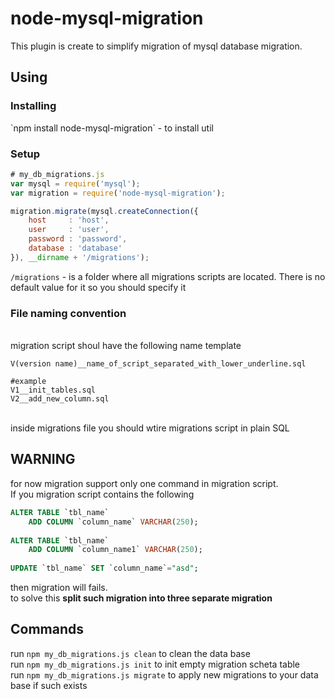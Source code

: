 # node-mysql-migration

This plugin is create to simplify migration of mysql database migration.

<h2>Using</h2>

<h3>Installing</h3>
`npm install node-mysql-migration` - to install util

<h3>Setup</h3>

```javascript
# my_db_migrations.js
var mysql = require('mysql');
var migration = require('node-mysql-migration');

migration.migrate(mysql.createConnection({
    host     : 'host',
    user     : 'user',
    password : 'password',
    database : 'database'
}), __dirname + '/migrations');
```

`/migrations` - is a folder where all migrations scripts are located. There is no default value for it so you should specify it


<h3>File naming convention</h3>

<br />
migration script shoul have the following name template
<br />

```
V(version name)__name_of_script_separated_with_lower_underline.sql

#example
V1__init_tables.sql
V2__add_new_column.sql
```

<br />
inside migrations file you should wtire migrations script in plain SQL

<h2><b>WARNING</b></h2>

for now migration support only one command in migration script.
<br />
If you migration script contains the following
```sql
ALTER TABLE `tbl_name`
    ADD COLUMN `column_name` VARCHAR(250);
    
ALTER TABLE `tbl_name`
    ADD COLUMN `column_name1` VARCHAR(250);
    
UPDATE `tbl_name` SET `column_name`="asd";
```

then migration will fails.
<br />
to solve this <b>split such migration into three separate migration</b>

<h2>Commands</h2>

run `npm my_db_migrations.js clean` to clean the data base
<br />
run `npm my_db_migrations.js init` to init empty migration scheta table
<br />
run `npm my_db_migrations.js migrate` to apply new migrations to your data base if such exists
